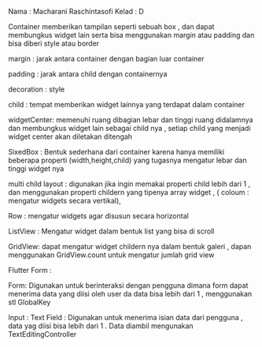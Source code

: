 Nama : Macharani Raschintasofi
Kelad : D

Container memberikan tampilan seperti sebuah box , dan dapat membungkus widget lain serta bisa menggunakan margin atau padding dan bisa diberi style atau border

margin : jarak antara container dengan bagian luar container

padding : jarak antara child dengan containernya

decoration : style

child : tempat memberikan widget lainnya yang terdapat dalam container

widgetCenter: memenuhi ruang dibagian lebar dan tinggi ruang didalamnya dan membungkus widget lain sebagai child nya , setiap child yang menjadi widget center akan diletakan ditengah

SixedBox : Bentuk sederhana dari container karena hanya memiliki beberapa properti (width,height,child) yang tugasnya mengatur lebar dan tinggi widget nya

multi child layout : digunakan jika ingin memakai properti child lebih dari 1 , dan menggunakan properti childern yang tipenya array widget , ( coloum : mengatur widgets secara vertikal),

Row : mengatur widgets agar disusun secara horizontal

ListView : Mengatur widget dalam bentuk list yang bisa di scroll

GridView: dapat mengatur widget childern nya dalam bentuk galeri , dapan menggunakan GridView.count untuk mengatur jumlah grid view

Flutter Form :

Form: Digunakan untuk berinteraksi dengan pengguna dimana form dapat menerima data yang diisi oleh user da data bisa lebih dari 1 , menggunakan stl GlobalKey<FormState>

Input :
Text Field : Digunakan untuk menerima isian data dari pengguna , data yag diisi bisa lebih dari 1 . Data diambil mengunakan TextEditingController
